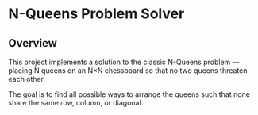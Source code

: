 # N-Queens Problem Solver

## Overview
This project implements a solution to the classic N-Queens problem — placing N queens on an N×N chessboard so that no two queens threaten each other. 

The goal is to find all possible ways to arrange the queens such that none share the same row, column, or diagonal.
